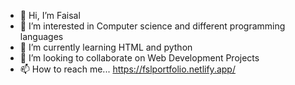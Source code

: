 - 👋 Hi, I’m Faisal
- 👀 I’m interested in Computer science and different programming languages
- 🌱 I’m currently learning HTML and python
- 💞️ I’m looking to collaborate on Web Development Projects
- 📫 How to reach me... https://fslportfolio.netlify.app/

<!---
3hedBurglar/3hedBurglar is a ✨ special ✨ repository because its `README.md` (this file) appears on your GitHub profile.
You can click the Preview link to take a look at your changes.
--->
